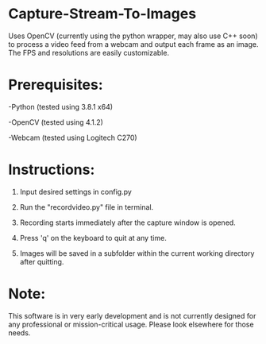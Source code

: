 # Capture-Stream-To-Images
Uses OpenCV (currently using the python wrapper, may also use C++ soon) to process a video feed from a webcam and output each frame as an image. The FPS and resolutions are easily customizable.


# Prerequisites:
-Python (tested using 3.8.1 x64)

-OpenCV (tested using 4.1.2)

-Webcam (tested using Logitech C270)


# Instructions:
1. Input desired settings in config.py

2. Run the "recordvideo.py" file in terminal.

3. Recording starts immediately after the capture
   window is opened.

4. Press 'q' on the keyboard to quit at any time.

5. Images will be saved in a subfolder within the
   current working directory after quitting.


# Note:
This software is in very early development and is not currently designed for any professional or mission-critical
usage. Please look elsewhere for those needs.
